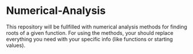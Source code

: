 # Numerical-Analysis

This repository will be fullfilled with numerical analysis methods
for finding roots of a given function. For using the methods, your should
replace everything you need with your specific info (like functions or starting values).

